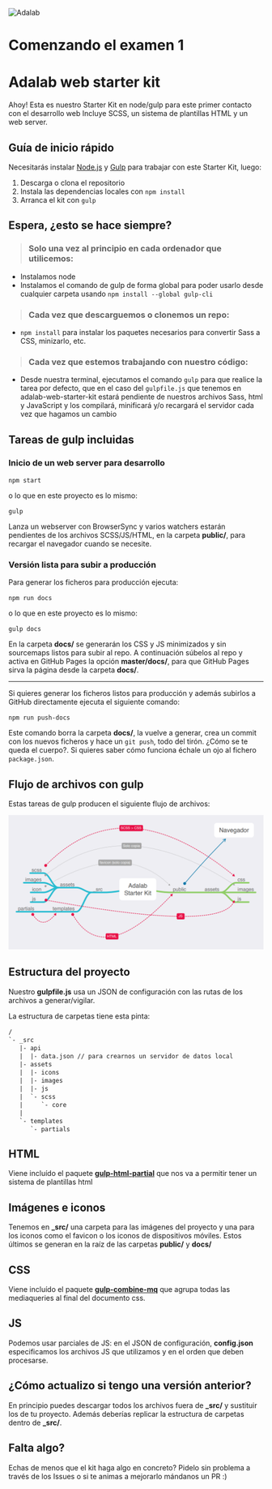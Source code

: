 ![Adalab](_src/assets/images/logo-adalab-80px.png)
# Comenzando el examen 1
# Adalab web starter kit

Ahoy! Esta es nuestro Starter Kit en node/gulp para este primer contacto con el desarrollo web
Incluye SCSS, un sistema de plantillas HTML y un web server.

## Guía de inicio rápido

Necesitarás instalar [Node.js](https://nodejs.org/) y [Gulp](https://gulpjs.com) para trabajar con este Starter Kit, luego:

1. Descarga o clona el repositorio
2. Instala las dependencias locales con `npm install`
3. Arranca el kit con `gulp`

## Espera, ¿esto se hace siempre?

> ### Solo una vez al principio en cada ordenador que utilicemos:

- Instalamos node
- Instalamos el comando de gulp de forma global para poder usarlo desde cualquier carpeta usando `npm install --global gulp-cli`

> ### Cada vez que descarguemos o clonemos un repo:

- `npm install` para instalar los paquetes necesarios para convertir Sass a CSS, minizarlo, etc.

> ### Cada vez que estemos trabajando con nuestro código:

- Desde nuestra terminal, ejecutamos el comando `gulp` para que realice la tarea por defecto, que en el caso del `gulpfile.js` que tenemos en adalab-web-starter-kit estará pendiente de nuestros archivos Sass, html y JavaScript y los compilará, minificará y/o recargará el servidor cada vez que hagamos un cambio

## Tareas de gulp incluidas

### Inicio de un web server para desarrollo

```
npm start
```

o lo que en este proyecto es lo mismo:

```
gulp
```

Lanza un webserver con BrowserSync y varios watchers estarán pendientes de los archivos SCSS/JS/HTML, en la carpeta **public/**, para recargar el navegador cuando se necesite.

### Versión lista para subir a producción

Para generar los ficheros para producción ejecuta:

```
npm run docs
```

o lo que en este proyecto es lo mismo:

```
gulp docs
```

En la carpeta **docs/** se generarán los CSS y JS minimizados y sin sourcemaps listos para subir al repo. A continuación súbelos al repo y activa en GitHub Pages la opción **master/docs/**, para que GitHub Pages sirva la página desde la carpeta **docs/**.

---

Si quieres generar los ficheros listos para producción y además subirlos a GitHub directamente ejecuta el siguiente comando:

```
npm run push-docs
```

Este comando borra la carpeta **docs/**, la vuelve a generar, crea un commit con los nuevos ficheros y hace un `git push`, todo del tirón. ¿Cómo se te queda el cuerpo?. Si quieres saber cómo funciona échale un ojo al fichero `package.json`.

## Flujo de archivos con gulp

Estas tareas de gulp producen el siguiente flujo de archivos:

![Gulp flow](./gulp-flow.png)

## Estructura del proyecto

Nuestro **gulpfile.js** usa un JSON de configuración con las rutas de los archivos a generar/vigilar.

La estructura de carpetas tiene esta pinta:

```
/
`- _src
   |- api
   |  |- data.json // para crearnos un servidor de datos local
   |- assets
   |  |- icons
   |  |- images
   |  |- js
   |  `- scss
   |     `- core
   |
   `- templates
      `- partials

```

## HTML

Viene incluído el paquete [**gulp-html-partial**](https://www.npmjs.com/package/gulp-html-partial) que nos va a permitir tener un sistema de plantillas html

## Imágenes e iconos

Tenemos en **\_src/** una carpeta para las imágenes del proyecto y una para los iconos como el favicon o los iconos de dispositivos móviles. Estos últimos se generan en la raíz de las carpetas **public/** y **docs/**

## CSS

Viene incluído el paquete [**gulp-combine-mq**](https://www.npmjs.com/package/gulp-combine-mq) que agrupa todas las mediaqueries al final del documento css.

## JS

Podemos usar parciales de JS: en el JSON de configuración, **config.json** especificamos los archivos JS que utilizamos y en el orden que deben procesarse.

## ¿Cómo actualizo si tengo una versión anterior?

En principio puedes descargar todos los archivos fuera de **\_src/** y sustituir los de tu proyecto. Además deberías replicar la estructura de carpetas dentro de **\_src/**.

## Falta algo?

Echas de menos que el kit haga algo en concreto? Pidelo sin problema a través de los Issues o si te animas a mejorarlo mándanos un PR :)
